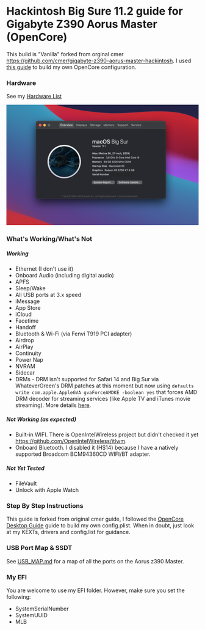 # Hackintosh Big Sure 11.2 guide for Gigabyte Z390 Aorus Master (OpenCore)

This build is "Vanilla" forked from orginal cmer https://github.com/cmer/gigabyte-z390-aorus-master-hackintosh. I used [this guide](https://dortania.github.io/OpenCore-Desktop-Guide/) to build my own OpenCore configuration.

### Hardware

See my [Hardware List](HARDWARE.md)

![About My Mac](images/about.png)

### What's Working/What's Not

##### Working
- Ethernet (I don't use it)
- Onboard Audio (including digital audio)
- APFS
- Sleep/Wake
- All USB ports at 3.x speed
- iMessage
- App Store
- iCloud
- Facetime
- Handoff
- Bluetooth & Wi-Fi (via Fenvi T919 PCI adapter)
- Airdrop
- AirPlay
- Continuity
- Power Nap
- NVRAM
- Sidecar
- DRMs - DRM isn't supported for Safari 14 and Big Sur via WhateverGreen's DRM patches at this moment but now using `defaults write com.apple.AppleGVA gvaForceAMDKE -boolean yes` that forces AMD DRM decoder for streaming services (like Apple TV and iTunes movie streaming). More details [here](https://github.com/acidanthera/WhateverGreen/blob/master/Manual/FAQ.Chart.md). 

##### Not Working (as expected)
- Built-in WIFI. There is OpenIntelWireless project but didn't checked it yet https://github.com/OpenIntelWireless/itlwm.
- Onboard Bluetooth. I disabled it (HS14) because I have a natively supported Broadcom BCM94360CD WIFI/BT adapter.


##### Not Yet Tested
- FileVault
- Unlock with Apple Watch


### Step By Step Instructions

This guide is forked from original cmer guide, I followed the [OpenCore Desktop Guide](https://dortania.github.io/OpenCore-Desktop-Guide/) guide to build my own config.plist. When in doubt, just look at my KEXTs, drivers and config.list for guidance.


### USB Port Map & SSDT

See [USB_MAP.md](USB_MAP.md) for a map of all the ports on the Aorus z390 Master.


### My EFI

You are welcome to use my EFI folder. However, make sure you set the following:

- SystemSerialNumber
- SystemUUID
- MLB
